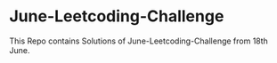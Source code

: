 # June-Leetcoding-Challenge
This Repo contains Solutions of June-Leetcoding-Challenge from 18th June.
